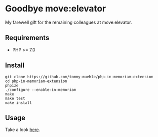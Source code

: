 # Goodbye move:elevator

My farewell gift for the remaining colleagues at move:elevator.

## Requirements

* PHP >= 7.0

## Install

```
git clone https://github.com/tommy-muehle/php-in-memoriam-extension
cd php-in-memoriam-extension
phpize
./configure --enable-in-memoriam
make
make test
make install
```

## Usage

Take a look [here](examples).


